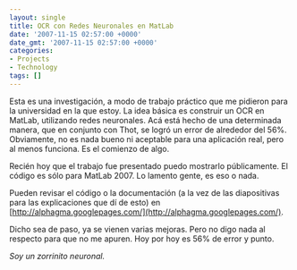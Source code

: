 ```yaml
---
layout: single
title: OCR con Redes Neuronales en MatLab
date: '2007-11-15 02:57:00 +0000'
date_gmt: '2007-11-15 02:57:00 +0000'
categories:
- Projects
- Technology
tags: []
---
```


Esta es una investigación, a modo de trabajo práctico que me pidieron para la universidad en la que estoy. La idea básica es construir un OCR en MatLab, utilizando redes neuronales. Acá está hecho de una determinada manera, que en conjunto con Thot, se logró un error de alrededor del 56%. Obviamente, no es nada bueno ni aceptable para una aplicación real, pero al menos funciona. Es el comienzo de algo.

Recién hoy que el trabajo fue presentado puedo mostrarlo públicamente. El código es sólo para MatLab 2007. Lo lamento gente, es eso o nada.

Pueden revisar el código o la documentación (a la vez de las diapositivas para las explicaciones que dí de esto) en [http://alphagma.googlepages.com/](http://alphagma.googlepages.com/).

Dicho sea de paso, ya se vienen varias mejoras. Pero no digo nada al respecto para que no me apuren. Hoy por hoy es 56% de error y punto.

_Soy un zorrinito neuronal._

